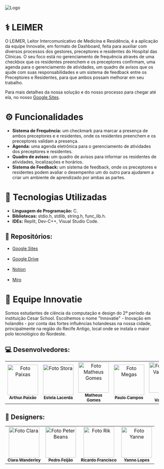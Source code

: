 
<img src="https://cdn.discordapp.com/attachments/1080907218507026443/1090001501113565246/tipografia3_1.png" alt="Logo">
  
# ⚕️ LEIMER

O LEIMER, Leitor Intercomunicativo de Medicina e Residência, é a aplicação da equipe Innovatie, em formato de Dashboard, feita para auxiliar com diversos processos dos gestores, preceptores e residentes do Hospital das Clínicas. O seu foco está no gerenciamento de frequência através de uma checkbox que os residentes preenchem e os preceptores confirmam, uma agenda para o gerenciamento de atividades, um quadro de avisos que os ajude com suas responsabilidades e um sistema de feedback entre os Preceptores e Residentes, para que ambos possam melhorar em seu trabalho.

Para mais detalhes da nossa solução e do nosso processo para chegar até ela, no nosso [Google Sites](https://sites.google.com/d/1qKF9_0WKPtYAXA6IbFuaWe9Azb1qlWIE/p/1vNE8liT_0x9pcVxP8QQC8LkuAyzp8kcQ/edit).

# ⚙️ Funcionalidades

- <b>Sistema de Frequência:</b> um checkmark para marcar a presença de ambos preceptores e e residentes, onde os residentes preenchem e os preceptores validam a presença.
- <b>Agenda:</b> uma agenda eletrônica para o gerenciamento de atividades dos preceptores e residentes.
- <b>Quadro de avisos:</b> um quadro de avisos para informar os residentes de atividades, localizações e horários.
- <b>Sistema de Feedback:</b> um sistema de feedback, onde os preceptores e residentes podem avaliar o desempenho um do outro para ajudarem a criar um ambiente de aprendizado por ambas as partes.

# 💾 Tecnologias Utilizadas

- <b>Linguagem de Programação:</b> C.
- <b>Bibliotecas:</b> stdio.h, stdlib, string.h, func_lib.h.
- <b>IDEs:</b> Replit, Dev-C++, Visual Studio Code.

## 📂 Repositórios:
- [Google Sites](https://sites.google.com/d/1qKF9_0WKPtYAXA6IbFuaWe9Azb1qlWIE/p/1vNE8liT_0x9pcVxP8QQC8LkuAyzp8kcQ/edit)<br></br>
- [Google Drive](https://drive.google.com/drive/folders/0ACNmXMagBrTvUk9PVA)<br></br>
- [Notion](https://www.notion.so/PLANEJAMENTO-1d370349e78f4f49bb5170af11fed319)<br></br>
- [Miro](https://miro.com/app/board/uXjVPcL-PG8=/)

# 🤝 Equipe Innovatie

Somos estudantes de ciência da computação e design do 2º período da instituição Cesar School. Escolhemos o nome "Innovatie" - Inovação em holandês - por conta das fortes influências holandesas na nossa cidade, principalmente na região do Recife Antigo, local onde se instala o maior polo tecnológico do Nordeste.

## 💻 Desenvolvedores:
<table>
  <tr>
    <td align="center">
      <a href="https://github.com/paixaoao">
        <img src="https://avatars.githubusercontent.com/u/126728380?v=4" width="100px;" alt="Foto Paixas"/><br>
        <sub>
          <b>Arthur Paixão</b>
        </sub>
      </a>
    </td>
    <td align="center">
      <a href="https://github.com/EstelaLacerda">
        <img src="https://avatars.githubusercontent.com/u/117921412?v=4" width="100px;" alt="Foto Stora"/><br>
        <sub>
          <b>Estela Lacerda</b>
        </sub>
      </a>
    </td>
    <td align="center">
      <a href="https://github.com/MatheusGom">
        <img src="https://avatars.githubusercontent.com/u/117746778?v=4" width="100px;" alt="Foto Matheus Gomes"/><br>
        <sub>
          <b>Matheus Gomes</b>
        </sub>
      </a>
    </td>
    <td align="center">
      <a href="https://github.com/paulo-campos-57">
        <img src="https://avatars.githubusercontent.com/u/77108503?v=4" width="100px;" alt="Foto Megas"/><br>
        <sub>
          <b>Paulo Campos</b>
        </sub>
      </a>
    </td>
    <td align="center">
      <a href="https://github.com/SofiaValadares">
        <img src="https://avatars.githubusercontent.com/u/113111708?v=4" width="100px;" alt="Foto Sofia Valadares"/><br>
        <sub>
          <b>Sofia Valadares</b>
        </sub>
      </a>
    </td>
    <td align="center">
      <a href="https://github.com/virnaamaral">
        <img src="https://avatars.githubusercontent.com/u/116957619?v=4" width="100px;" alt="Foto Virnas"/><br>
        <sub>
          <b>Virna Amaral</b>
        </sub>
      </a>
    </td>
  </tr>
</table>

## 🎨 Designers:
<table>
  <tr>
    <td align="center">
      <a href="#">
        <img src="https://cdn.discordapp.com/attachments/739288910013661257/1106264123559383080/Clara.jpg" width="100px;" height="100px;" object-fit: cover; alt="Foto Clara"/><br>
        <sub>
          <b>Clara Wanderley</b>
        </sub>
      </a>
    </td>
    <td align="center">
      <a href="#">
        <img src="https://cdn.discordapp.com/attachments/739288910013661257/1106264123962052630/Pedro.jpg" width="100px;" height="100px;" alt="Foto Peter Beans"/><br>
        <sub>
          <b>Pedro Feijão</b>
        </sub>
      </a>
    </td>
    <td align="center">
      <a href="#">
        <img src="https://cdn.discordapp.com/attachments/739288910013661257/1106264124427604079/Ricardo.jpg" width="100px;" height="100px;" alt="Foto Rik"/><br>
        <sub>
          <b>Ricardo Francisco</b>
        </sub>
      </a>
    </td>
    <td align="center">
      <a href="#">
        <img src="https://cdn.discordapp.com/attachments/739288910013661257/1106264125203566623/Yanne.jpg" width="100px;" height="100px;" alt="Foto Yanne"/><br>
        <sub>
          <b>Yanne Lopes</b> 
        </sub>
      </a>
    </td>
</table>
<!-- Falta botar fotas do people de designas -->
